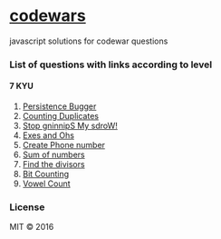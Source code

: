 # [codewars](https://github.com/neeleshroy/codewars)
javascript solutions for codewar questions
### List of questions with links according to level

#### 7 KYU

1. [Persistence Bugger](https://www.codewars.com/kata/55bf01e5a717a0d57e0000ec)
2. [Counting Duplicates](https://www.codewars.com/kata/54bf1c2cd5b56cc47f0007a1)
3. [Stop gninnipS My sdroW!](https://www.codewars.com/kata/5264d2b162488dc400000001)
4. [Exes and Ohs](http://www.codewars.com/kata/55908aad6620c066bc00002a)
5. [Create Phone number](http://www.codewars.com/kata/525f50e3b73515a6db000b83)
6. [Sum of numbers](http://www.codewars.com/kata/55f2b110f61eb01779000053)
7. [Find the divisors](http://www.codewars.com/kata/544aed4c4a30184e960010f4)
8. [Bit Counting](http://www.codewars.com/kata/526571aae218b8ee490006f4)
9. [Vowel Count](https://www.codewars.com/kata/vowel-count/)

### License

MIT © 2016 
